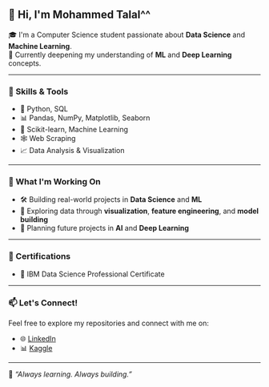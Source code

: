 ## 👋 Hi, I'm Mohammed Talal^^

🎓 I'm a Computer Science student passionate about **Data Science** and **Machine Learning**.  
🚀 Currently deepening my understanding of **ML** and **Deep Learning** concepts.  

---

### 🧠 Skills & Tools

- 🐍 Python, SQL  
- 📊 Pandas, NumPy, Matplotlib, Seaborn  
- 🤖 Scikit-learn, Machine Learning  
- 🕸️ Web Scraping  
- 📈 Data Analysis & Visualization  

---

### 📂 What I'm Working On

- 🛠 Building real-world projects in **Data Science** and **ML**
- 🔎 Exploring data through **visualization**, **feature engineering**, and **model building**
- 🤖 Planning future projects in **AI** and **Deep Learning**

---

### 📜 Certifications

- 🏅 IBM Data Science Professional Certificate

---

### 📫 Let's Connect!

Feel free to explore my repositories and connect with me on:

- 🌐 [LinkedIn](https://www.linkedin.com/) 
- 📊 [Kaggle](https://www.kaggle.com/mohammedtalal) 

---

📌 *“Always learning. Always building.”*
